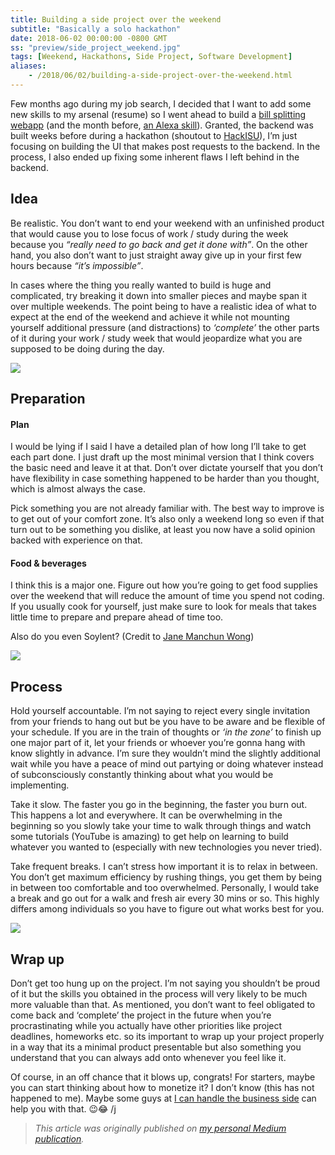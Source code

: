 ```yaml
---
title: Building a side project over the weekend
subtitle: "Basically a solo hackathon"
date: 2018-06-02 00:00:00 -0800 GMT
ss: "preview/side_project_weekend.jpg"
tags: [Weekend, Hackathons, Side Project, Software Development]
aliases:
    - /2018/06/02/building-a-side-project-over-the-weekend.html
---
```


Few months ago during my job search, I decided that I want to add some new skills to my arsenal (resume) so I went ahead to build a [bill splitting webapp](http://www.breakups.life/) (and the month before, [an Alexa skill](https://github.com/binhonglee/dota2-random)). Granted, the backend was built weeks before during a hackathon (shoutout to [HackISU](http://www.hackisu.org/)), I’m just focusing on building the UI that makes post requests to the backend. In the process, I also ended up fixing some inherent flaws I left behind in the backend.

## Idea

Be realistic. You don’t want to end your weekend with an unfinished product that would cause you to lose focus of work / study during the week because you _“really need to go back and get it done with”_. On the other hand, you also don’t want to just straight away give up in your first few hours because _“it’s impossible”_.

In cases where the thing you really wanted to build is huge and complicated, try breaking it down into smaller pieces and maybe span it over multiple weekends. The point being to have a realistic idea of what to expect at the end of the weekend and achieve it while not mounting yourself additional pressure (and distractions) to _‘complete’_ the other parts of it during your work / study week that would jeopardize what you are supposed to be doing during the day.

![](/blog/img/sideProject2.jpg)

## Preparation

#### Plan

I would be lying if I said I have a detailed plan of how long I’ll take to get each part done. I just draft up the most minimal version that I think covers the basic need and leave it at that. Don’t over dictate yourself that you don’t have flexibility in case something happened to be harder than you thought, which is almost always the case.

Pick something you are not already familiar with. The best way to improve is to get out of your comfort zone. It’s also only a weekend long so even if that turn out to be something you dislike, at least you now have a solid opinion backed with experience on that.

#### Food & beverages

I think this is a major one. Figure out how you’re going to get food supplies over the weekend that will reduce the amount of time you spend not coding. If you usually cook for yourself, just make sure to look for meals that takes little time to prepare and prepare ahead of time too.

Also do you even Soylent? (Credit to [Jane Manchun Wong](https://twitter.com/wongmjane))

![](/blog/img/sideProject3.jpg)

## Process

Hold yourself accountable. I’m not saying to reject every single invitation from your friends to hang out but be you have to be aware and be flexible of your schedule. If you are in the train of thoughts or _‘in the zone’_ to finish up one major part of it, let your friends or whoever you’re gonna hang with know slightly in advance. I’m sure they wouldn’t mind the slightly additional wait while you have a peace of mind out partying or doing whatever instead of subconsciously constantly thinking about what you would be implementing.

Take it slow. The faster you go in the beginning, the faster you burn out. This happens a lot and everywhere. It can be overwhelming in the beginning so you slowly take your time to walk through things and watch some tutorials (YouTube is amazing) to get help on learning to build whatever you wanted to (especially with new technologies you never tried).

Take frequent breaks. I can’t stress how important it is to relax in between. You don’t get maximum efficiency by rushing things, you get them by being in between too comfortable and too overwhelmed. Personally, I would take a break and go out for a walk and fresh air every 30 mins or so. This highly differs among individuals so you have to figure out what works best for you.

![](/blog/img/sideProject4.jpg)

## Wrap up

Don’t get too hung up on the project. I’m not saying you shouldn’t be proud of it but the skills you obtained in the process will very likely to be much more valuable than that. As mentioned, you don’t want to feel obligated to come back and ‘complete’ the project in the future when you’re procrastinating while you actually have other priorities like project deadlines, homeworks etc. so its important to wrap up your project properly in a way that its a minimal product presentable but also something you understand that you can always add onto whenever you feel like it.

Of course, in an off chance that it blows up, congrats! For starters, maybe you can start thinking about how to monetize it? I don’t know (this has not happened to me). Maybe some guys at [I can handle the business side](https://www.facebook.com/groups/1401833413216649) can help you with that. 😉😂 /j

> _This article was originally published on [my personal Medium publication](https://blog.binhong.me/building-a-side-project-over-the-weekend-8895e0cf02d7)._
